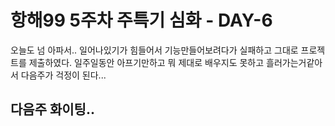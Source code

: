 # 항해99 5주차 주특기 심화 - DAY-6

오늘도 넘 아파서.. 일어나있기가 힘들어서 기능만들어보려다가 실패하고 그대로 프로젝트를 제출하였다.
일주일동안 아프기만하고 뭐 제대로 배우지도 못하고 흘러가는거같아서 다음주가 걱정이 된다...

## 다음주 화이팅..
